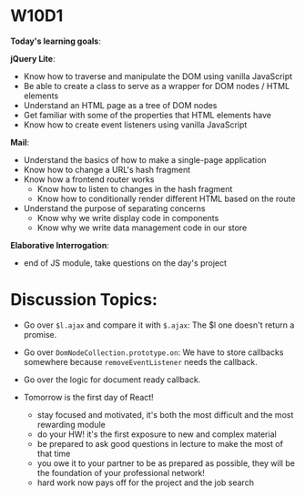 # W10D1 
**Today's learning goals**:

**jQuery Lite**:

* Know how to traverse and manipulate the DOM using vanilla JavaScript
* Be able to create a class to serve as a wrapper for DOM nodes / HTML elements
* Understand an HTML page as a tree of DOM nodes
* Get familiar with some of the properties that HTML elements have
* Know how to create event listeners using vanilla JavaScript

**Mail**:
* Understand the basics of how to make a single-page application
* Know how to change a URL's hash fragment
* Know how a frontend router works
  * Know how to listen to changes in the hash fragment
  * Know how to conditionally render different HTML based on the route
* Understand the purpose of separating concerns
  * Know why we write display code in components
  * Know why we write data management code in our store

**Elaborative Interrogation**:
- end of JS module, take questions on the day's project

# Discussion Topics: 

- Go over `$l.ajax` and compare it with `$.ajax`: The $l one doesn't return a promise.
- Go over `DomNodeCollection.prototype.on`: We have to store callbacks somewhere because `removeEventListener` needs the callback.
- Go over the logic for document ready callback.

- Tomorrow is the first day of React!
  + stay focused and motivated, it's both the most difficult and the most rewarding module
  + do your HW! it's the first exposure to new and complex material
  + be prepared to ask good questions in lecture to make the most of that time
  + you owe it to your partner to be as prepared as possible, they will be the foundation of your professional network!
  + hard work now pays off for the project and the job search